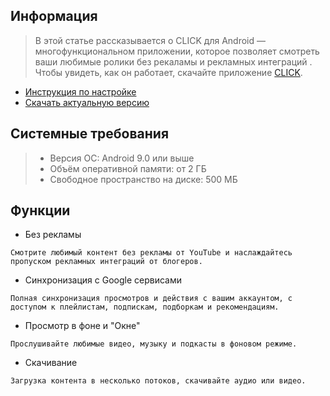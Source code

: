 ## Информация

> В этой статье рассказывается о CLICK для Android — многофункциональном приложении, которое позволяет смотреть ваши любимые ролики без рекaламы и рекламных интеграций . Чтобы увидеть, как он работает, скачайте приложение [CLICK](https://myclick.app/app).

- [Инструкция по настройке](/install_android.md)
- [Скачать актуальную версию](https://myclick.app/app)

## Системные требования
> * Версия ОС: Android 9.0 или выше
> * Объём оперативной памяти: от 2 ГБ
> * Свободное пространство на диске: 500 МБ

## Функции
* Без рекламы

`Смотрите любимый контент без рекламы от YouTube и наслаждайтесь пропуском рекламных интеграций от блогеров.`

* Синхронизация c Google сервисами

`Полная синхронизация просмотров и действия с вашим аккаунтом, с доступом к плейлистам, подпискам, подборкам и рекомендациям.`


* Просмотр в фоне и "Окне"

`Прослушивайте любимые видео, музыку и подкасты в фоновом режиме.`

* Скачивание

`Загрузка контента в несколько потоков, скачивайте аудио или видео.`



